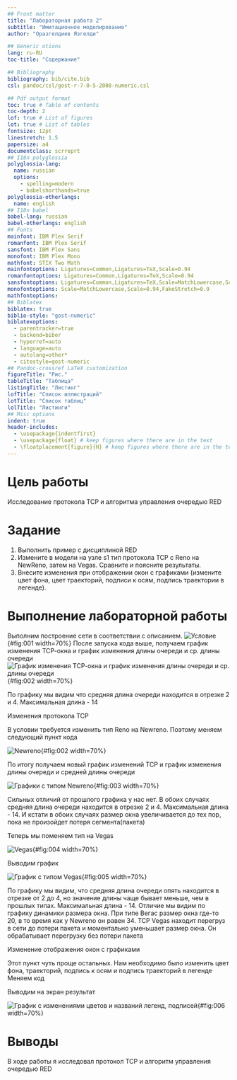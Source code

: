 ```yaml
---
## Front matter
title: "Лабораторная работа 2"
subtitle: "Имитационное моделирование"
author: "Оразгелдиев Язгелди"

## Generic otions
lang: ru-RU
toc-title: "Содержание"

## Bibliography
bibliography: bib/cite.bib
csl: pandoc/csl/gost-r-7-0-5-2008-numeric.csl

## Pdf output format
toc: true # Table of contents
toc-depth: 2
lof: true # List of figures
lot: true # List of tables
fontsize: 12pt
linestretch: 1.5
papersize: a4
documentclass: scrreprt
## I18n polyglossia
polyglossia-lang:
  name: russian
  options:
	- spelling=modern
	- babelshorthands=true
polyglossia-otherlangs:
  name: english
## I18n babel
babel-lang: russian
babel-otherlangs: english
## Fonts
mainfont: IBM Plex Serif
romanfont: IBM Plex Serif
sansfont: IBM Plex Sans
monofont: IBM Plex Mono
mathfont: STIX Two Math
mainfontoptions: Ligatures=Common,Ligatures=TeX,Scale=0.94
romanfontoptions: Ligatures=Common,Ligatures=TeX,Scale=0.94
sansfontoptions: Ligatures=Common,Ligatures=TeX,Scale=MatchLowercase,Scale=0.94
monofontoptions: Scale=MatchLowercase,Scale=0.94,FakeStretch=0.9
mathfontoptions:
## Biblatex
biblatex: true
biblio-style: "gost-numeric"
biblatexoptions:
  - parentracker=true
  - backend=biber
  - hyperref=auto
  - language=auto
  - autolang=other*
  - citestyle=gost-numeric
## Pandoc-crossref LaTeX customization
figureTitle: "Рис."
tableTitle: "Таблица"
listingTitle: "Листинг"
lofTitle: "Список иллюстраций"
lotTitle: "Список таблиц"
lolTitle: "Листинги"
## Misc options
indent: true
header-includes:
  - \usepackage{indentfirst}
  - \usepackage{float} # keep figures where there are in the text
  - \floatplacement{figure}{H} # keep figures where there are in the text
---
```


# Цель работы

Исследование протокола TCP и алгоритма управления очередью RED

# Задание

1. Выполнить пример с дисциплиной RED
2. Измените в модели на узле s1 тип протокола TCP с Reno на NewReno, затем на Vegas. Сравните и поясните результаты.
3. Внесите изменения при отображении окон с графиками (измените цвет фона, цвет траекторий, подписи к осям, подпись траектории в легенде).

# Выполнение лабораторной работы

Выполним построение сети в соответствии с описанием.
![Условие](image/s.jpg){#fig:001 width=70%}
После запуска кода выше, получаем график изменения ТСР-окна и график изменения длины очереди и ср. длины очереди
![График изменения ТСР-окна и график изменения длины очереди и ср. длины очереди](image/1.jpg){#fig:002 width=70%}

По графику мы видим что средняя длина очереди находится в отрезке 2 и 4. Максимальная длина - 14

Изменения протокола ТСР

В условии требуется изменить тип Reno на Newreno. Поэтому меняем следующий пункт кода

![Newreno](image/newreno.jpg){#fig:002 width=70%}

По итогу получаем новый график изменений ТСР и график изменения длины очереди и средней длины очереди

![Графики с типом Newreno](image/2.jpg){#fig:003 width=70%}

Сильных отличий от прошлого графика у нас нет. В обоих случаях средняя длина очереди находится в отрезке 2 и 4. 
Максимальная длина - 14. И кстати в обоих случаях размер окна увеличивается до тех пор, пока не произойдет потеря сегмента(пакета)

Теперь мы поменяем тип на Vegas

![Vegas](image/5.jpg){#fig:004 width=70%}

Выводим график

![График с типом Vegas](image/3.jpg){#fig:005 width=70%}

По графику мы видим, что средняя длина очереди опять находится в отрезке от 2 до 4, но значение длины чаще бывает меньше,
чем в прошлых типах. Максимальная длина - 14. Отличие мы видим по графику динамики размера окна. При типе Вегас размер окна
где-то 20, в то время как у Newreno он равен 34. ТСР Vegas находит перегруз в сети до потери пакета и моментально уменьшает размер
окна. Он обрабатывает перегрузку без потери пакета

Изменение отображения окон с графиками

Этот пункт чуть проще остальных. Нам необходимо было изменить цвет фона, траекторий, подпись к осям и подпись траекторий в легенде
Меняем код



Выводим на экран результат

![График с изменениями цветов и названий легенд, подписей](image/4.jpg){#fig:006 width=70%}

# Выводы

В ходе работы я исследовал протокол ТСР и алгоритм управления очередью RED


